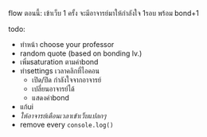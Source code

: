 flow ตอนนี้:
 เข้าเว็บ 1 ครั้ง จะมีอาจารย์มาให้กำลังใจ 1รอบ พร้อม bond+1

todo:
- ทำหน้า choose your professor
- random quote (based on bonding lv.)
- เพิ่มsaturation ตามค่าbond
- ทำsettings เวลาคลิกที่ไอคอน
  - เปิด/ปิด กำลังใจจากอาจารย์
  - เปลี่ยนอาจารย์ได้
  - แสดงค่าbond
- แก้ui
- *ให้อาจารย์เตือนเวลาเข้าเว็บแปลกๆ*
- remove every ```console.log()```